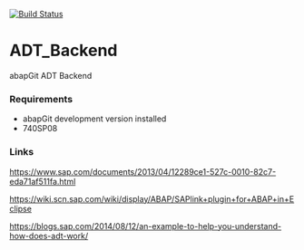 [![Build Status](https://travis-ci.org/abapGit/ADT_Backend.svg?branch=master)](https://travis-ci.org/abapGit/ADT_Backend)

# ADT_Backend
abapGit ADT Backend

### Requirements
* abapGit development version installed
* 740SP08

### Links
https://www.sap.com/documents/2013/04/12289ce1-527c-0010-82c7-eda71af511fa.html

https://wiki.scn.sap.com/wiki/display/ABAP/SAPlink+plugin+for+ABAP+in+Eclipse

https://blogs.sap.com/2014/08/12/an-example-to-help-you-understand-how-does-adt-work/
